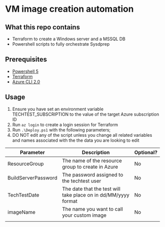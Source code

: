 # VM image creation automation

## What this repo contains
* Terraform to create a Windows server and a MSSQL DB
* Powershell scripts to fully orchestrate Sysdprep

## Prerequisites
* [Powershell 5](https://www.microsoft.com/en-us/download/details.aspx?id=50395)
* [Terraform](https://www.terraform.io/intro/getting-started/install.html)
* [Azure CLI 2.0](https://docs.microsoft.com/en-us/cli/azure/install-azure-cli?view=azure-cli-latest)

## Usage
1) Ensure you have set an environment variable TECHTEST_SUBSCRIPTION to the value of the target Azure subscription ID
2) Run `az login` to create a login session for Terraform
3) Run `.\Deploy.ps1` with the following parameters;
4) DO NOT edit any of the script unless you change all related variables and names associated with the the data you are looking to edit 

| Parameter           | Description                                                    | Optional? | 
|---------------------|----------------------------------------------------------------|-----------|
| ResourceGroup       | The name of the resource group to create in Azure              |    No     |    
| BuildServerPassword | The password assigned to the techtest user                     |    No     |    
| TechTestDate        | The date that the test will take place on in dd/MM/yyyy format |    No     |
| imageName           | The name you want to call your custom image                    |    No     |    
|                     |                                                                |           |        


 